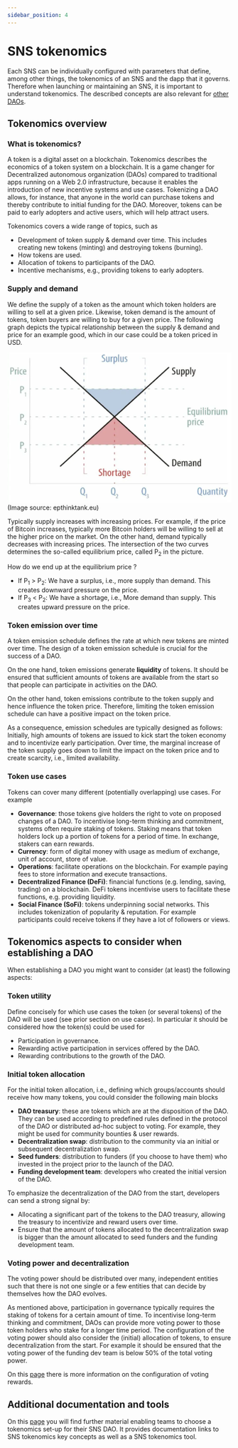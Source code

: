```yaml
---
sidebar_position: 4
---
```

# SNS tokenomics

Each SNS can be individually configured with parameters that define, among other things,
the tokenomics of an SNS and the dapp that it governs. 
Therefore when launching or maintaining an SNS, it is important to understand tokenomics.
The described concepts are also relevant for 
[other DAOs](../lifecycle-sns/dao-alternatives.md).

## Tokenomics overview
### What is tokenomics?
A token is a digital asset on a blockchain. Tokenomics describes the economics of a token system on a blockchain. It is a game changer for Decentralized autonomous organization (DAOs) compared to traditional apps running on a Web 2.0 infrastructure, because it enables the introduction of new incentive systems and use cases. Tokenizing a DAO allows, for instance, that anyone in the world can purchase tokens and thereby contribute to initial funding for the DAO. Moreover, tokens can be paid to early adopters and active users, which will help attract users.

Tokenomics covers a wide range of topics, such as 
* Development of token supply & demand over time. This includes creating new tokens (minting) and destroying tokens (burning).
* How tokens are used.
* Allocation of tokens to participants of the DAO.
* Incentive mechanisms, e.g., providing tokens to early adopters.   

### Supply and demand
We define the supply of a token as the amount which token holders are willing to sell at a given price. Likewise, token demand is the amount of tokens, token buyers are willing to buy for a given price. The following graph depicts the typical relationship between the supply & demand and price for an example good, which in our case could be a token priced in USD. 

![](./_attachments/graph_supply_demand.png)
(Image source: epthinktank.eu)

Typically supply increases with increasing prices. For example, if the price of Bitcoin increases, typically more Bitcoin holders will be willing to sell at the higher price on the market. On the other hand, demand typically decreases with increasing prices. The intersection of the two curves determines the so-called equilibrium price, called P<sub>2</sub> in the picture.

How do we end up at the equilibrium price ?
* If P<sub>1</sub> > P<sub>2</sub>: We have a surplus, i.e., more supply than demand. This creates downward pressure on the price. 
* If P<sub>3</sub> < P<sub>2</sub>: We have a shortage, i.e., More demand than supply. This creates upward pressure on the price. 
### Token emission over time
A token emission schedule defines the rate at which new tokens are minted over time. The design of a token emission schedule is crucial for the success of a DAO. 

On the one hand, token emissions generate **liquidity** of tokens. It should be ensured that sufficient amounts of tokens are available from the start so that people can participate in activities on the DAO. 

On the other hand, token emissions contribute to the token supply and hence influence the token price. Therefore, limiting the token emission schedule can have a positive impact on the token price. 

As a consequence, emission schedules are typically designed as follows: Initially, high amounts of tokens are issued to kick start the token economy and to incentivize early participation. Over time, the marginal increase of the token supply goes down to limit the impact on the token price and to create scarcity, i.e., limited availability.    

### Token use cases
Tokens can cover many different (potentially overlapping) use cases. For example 
* **Governance**: those tokens give holders the right to vote on proposed changes of a DAO. 
To incentivise long-term thinking and commitment, systems often require staking of tokens. Staking means that token holders lock up a portion of tokens for a period of time. In exchange, stakers can earn rewards.
* **Currency**: form of digital money with usage as medium of exchange, unit of account, store of value. 
* **Operations**: facilitate operations on the blockchain. For example paying fees to store information and execute transactions.
* **Decentralized Finance (DeFi)**: financial functions (e.g. lending, saving, trading) on a blockchain. 
DeFi tokens incentivise users to facilitate these functions, e.g. providing liquidity.
* **Social Finance (SoFi)**: tokens underpinning social networks. This includes tokenization of popularity & reputation. For example participants could receive tokens if they have a lot of followers or views.


## Tokenomics aspects to consider when establishing a DAO
When establishing a DAO you might want to consider (at least) the following aspects: 

### Token utility
Define concisely for which use cases the token (or several tokens) of the DAO will be used (see prior section on use cases).  In particular it should be considered how the token(s) could be used for 
* Participation in governance.
* Rewarding active participation in services offered by the DAO.
* Rewarding contributions to the growth of the DAO.

### Initial token allocation
For the initial token allocation, i.e., defining which groups/accounts should receive how many tokens, you could consider the following main blocks

* **DAO treasury**: these are tokens which are at the disposition of the DAO. They can be used according to predefined rules defined in the protocol of the DAO or distributed ad-hoc subject to voting. For example, they might be used for community bounties & user rewards.
* **Decentralization swap**: distribution to the community via an initial or subsequent decentralization swap. 
* **Seed funders**: distribution to funders (if you choose to have them) who invested in the project prior to the launch of the DAO.  
* **Funding development team**: developers who created the initial version of the DAO. 

To emphasize the decentralization of the DAO from the start, developers can send a strong signal by:
* Allocating a significant part of the tokens to the DAO treasury, allowing the treasury to incentivize and reward users over time. 
* Ensure that the amount of tokens allocated to the decentralization swap is bigger than the amount allocated to seed funders and the funding development team.  

### Voting power and decentralization
The voting power should be distributed over many, independent entities such that there is not one single or a few entities that can decide by themselves how the DAO evolves.

As mentioned above, participation in governance typically requires the staking of tokens for a certain amount of time. To incentivise long-term thinking and commitment, DAOs can provide more voting power to those token holders who stake for a longer time period. The configuration of the voting power should also consider the (initial) allocation of tokens, to ensure decentralization from the start. For example it should be ensured that the voting power of the funding dev team is below 50% of the total voting power. 

On this [page](rewards.md) there is more information on the configuration of voting rewards. 

## Additional documentation and tools
On this [page](https://wiki.internetcomputer.org/wiki/How-To:_SNS_tokenomics_configuration)
you will find further material enabling teams to choose a tokenomics set-up for their
SNS DAO.
It provides documentation links to SNS tokenomics key concepts as well as a SNS
tokenomics tool.


